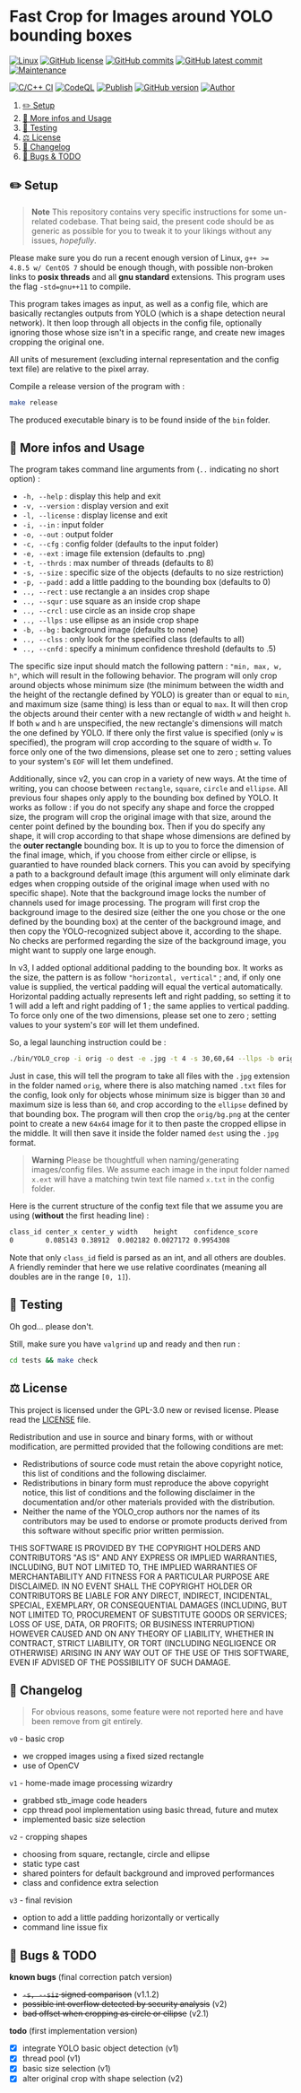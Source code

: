 # Fast Crop for Images around YOLO bounding boxes

[![Linux](https://svgshare.com/i/Zhy.svg)](https://docs.microsoft.com/en-us/windows/wsl/tutorials/gui-apps)
[![GitHub license](https://img.shields.io/github/license/ThomasByr/YOLO_crop)](https://github.com/ThomasByr/YOLO_crop/blob/master/LICENSE)
[![GitHub commits](https://badgen.net/github/commits/ThomasByr/YOLO_crop)](https://GitHub.com/ThomasByr/YOLO_crop/commit/)
[![GitHub latest commit](https://badgen.net/github/last-commit/ThomasByr/YOLO_crop)](https://gitHub.com/ThomasByr/YOLO_crop/commit/)
[![Maintenance](https://img.shields.io/badge/maintained%3F-yes-green.svg)](https://GitHub.com/ThomasByr/YOLO_crop/graphs/commit-activity)

[![C/C++ CI](https://github.com/ThomasByr/YOLO_crop/actions/workflows/c-cpp.yml/badge.svg)](https://github.com/ThomasByr/YOLO_crop/actions/workflows/c-cpp.yml)
[![CodeQL](https://github.com/ThomasByr/YOLO_crop/actions/workflows/codeql.yml/badge.svg)](https://github.com/ThomasByr/YOLO_crop/actions/workflows/codeql.yml)
[![Publish](https://github.com/ThomasByr/YOLO_crop/actions/workflows/publish.yml/badge.svg)](https://github.com/ThomasByr/YOLO_crop/actions/workflows/publish.yml)
[![GitHub version](https://badge.fury.io/gh/ThomasByr%2FYOLO_crop.svg)](https://github.com/ThomasByr/YOLO_crop)
[![Author](https://img.shields.io/badge/author-@ThomasByr-blue)](https://github.com/ThomasByr)

1. [✏️ Setup](#️-setup)
2. [💁 More infos and Usage](#-more-infos-and-usage)
3. [🧪 Testing](#-testing)
4. [⚖️ License](#️-license)
5. [🔄 Changelog](#-changelog)
6. [🐛 Bugs & TODO](#-bugs--todo)

## ✏️ Setup

> **Note**
> This repository contains very specific instructions for some un-related codebase. That being said, the present code should be as generic as possible for you to tweak it to your likings without any issues, _hopefully_.

Please make sure you do run a recent enough version of Linux, `g++ >= 4.8.5 w/ CentOS 7` should be enough though, with possible non-broken links to **posix threads** and all **gnu standard** extensions. This program uses the flag `-std=gnu++11` to compile.

This program takes images as input, as well as a config file, which are basically rectangles outputs from YOLO (which is a shape detection neural network). It then loop through all objects in the config file, optionally ignoring those whose size isn't in a specific range, and create new images cropping the original one.

All units of mesurement (excluding internal representation and the config text file) are relative to the pixel array.

Compile a release version of the program with :

```bash
make release
```

The produced executable binary is to be found inside of the `bin` folder.

## 💁 More infos and Usage

The program takes command line arguments from (`..` indicating no short option) :

- `-h, --help` : display this help and exit
- `-v, --version` : display version and exit
- `-l, --license` : display license and exit
- `-i, --in` : input folder
- `-o, --out` : output folder
- `-c, --cfg` : config folder (defaults to the input folder)
- `-e, --ext` : image file extension (defaults to .png)
- `-t, --thrds` : max number of threads (defaults to 8)
- `-s, --size` : specific size of the objects (defaults to no size restriction)
- `-p, --padd` : add a little padding to the bounding box (defaults to 0)
- `.., --rect` : use rectangle a an insides crop shape
- `.., --squr` : use square as an inside crop shape
- `.., --crcl` : use circle as an inside crop shape
- `.., --llps` : use ellipse as an inside crop shape
- `-b, --bg` : background image (defaults to none)
- `.., --clss` : only look for the specified class (defaults to all)
- `.., --cnfd` : specify a minimum confidence threshold (defaults to .5)

The specific size input should match the following pattern : `"min, max, w, h"`, which will result in the following behavior. The program will only crop around objects whose minimum size (the minimum between the width and the height of the rectangle defined by YOLO) is greater than or equal to `min`, and maximum size (same thing) is less than or equal to `max`. It will then crop the objects around their center with a new rectangle of width `w` and height `h`. If both `w` and `h` are unspecified, the new rectangle's dimensions will match the one defined by YOLO. If there only the first value is specified (only `w` is specified), the program will crop according to the square of width `w`. To force only one of the two dimensions, please set one to zero ; setting values to your system's `EOF` will let them undefined.

Additionally, since v2, you can crop in a variety of new ways. At the time of writing, you can choose between `rectangle`, `square`, `circle` and `ellipse`. All previous four shapes only apply to the bounding box defined by YOLO. It works as follow : if you do not specify any shape and force the cropped size, the program will crop the original image with that size, around the center point defined by the bounding box. Then if you do specify any shape, it will crop according to that shape whose dimensions are defined by the **outer rectangle** bounding box. It is up to you to force the dimension of the final image, which, if you choose from either circle or ellipse, is guarantied to have rounded black corners. This you can avoid by specifying a path to a background default image (this argument will only eliminate dark edges when cropping outside of the original image when used with no specific shape). Note that the background image locks the number of channels used for image processing. The program will first crop the background image to the desired size (either the one you chose or the one defined by the bounding box) at the center of the background image, and then copy the YOLO-recognized subject above it, according to the shape. No checks are performed regarding the size of the background image, you might want to supply one large enough.

In v3, I added optional additional padding to the bounding box. It works as the size, the pattern is as follow `"horizontal, vertical"` ; and, if only one value is supplied, the vertical padding will equal the vertical automatically. Horizontal padding actually represents left and right padding, so setting it to 1 will add a left and right padding of 1 ; the same applies to vertical padding. To force only one of the two dimensions, please set one to zero ; setting values to your system's `EOF` will let them undefined.

So, a legal launching instruction could be :

```bash
./bin/YOLO_crop -i orig -o dest -e .jpg -t 4 -s 30,60,64 --llps -b orig/bg.png
```

Just in case, this will tell the program to take all files with the `.jpg` extension in the folder named `orig`, where there is also matching named `.txt` files for the config, look only for objects whose minimum size is bigger than `30` and maximum size is less than `60`, and crop according to the `ellipse` defined by that bounding box. The program will then crop the `orig/bg.png` at the center point to create a new `64x64` image for it to then paste the cropped ellipse in the middle. It will then save it inside the folder named `dest` using the `.jpg` format.

> **Warning**
> Please be thoughtfull when naming/generating images/config files. We assume each image in the input folder named `x.ext` will have a matching twin text file named `x.txt` in the config folder.

Here is the current structure of the config text file that we assume you are using (**without** the first heading line) :

```txt
class_id center_x center_y width    height    confidence_score
0        0.085143 0.38912  0.002182 0.0027172 0.9954308
```

Note that only `class_id` field is parsed as an int, and all others are doubles. A friendly reminder that here we use relative coordinates (meaning all doubles are in the range `[0, 1]`).

## 🧪 Testing

Oh god... please don't.

Still, make sure you have `valgrind` up and ready and then run :

```bash
cd tests && make check
```

## ⚖️ License

This project is licensed under the GPL-3.0 new or revised license. Please read the [LICENSE](LICENSE) file.

Redistribution and use in source and binary forms, with or without modification, are permitted provided that the following conditions are met:

- Redistributions of source code must retain the above copyright notice, this list of conditions and the following disclaimer.
- Redistributions in binary form must reproduce the above copyright notice, this list of conditions and the following disclaimer in the documentation and/or other materials provided with the distribution.
- Neither the name of the YOLO_crop authors nor the names of its contributors may be used to endorse or promote products derived from this software without specific prior written permission.

THIS SOFTWARE IS PROVIDED BY THE COPYRIGHT HOLDERS AND CONTRIBUTORS "AS IS" AND ANY EXPRESS OR IMPLIED WARRANTIES, INCLUDING, BUT NOT LIMITED TO, THE IMPLIED WARRANTIES OF MERCHANTABILITY AND FITNESS FOR A PARTICULAR PURPOSE ARE DISCLAIMED. IN NO EVENT SHALL THE COPYRIGHT HOLDER OR CONTRIBUTORS BE LIABLE FOR ANY DIRECT, INDIRECT, INCIDENTAL, SPECIAL, EXEMPLARY, OR CONSEQUENTIAL DAMAGES (INCLUDING, BUT NOT LIMITED TO, PROCUREMENT OF SUBSTITUTE GOODS OR SERVICES; LOSS OF USE, DATA, OR PROFITS; OR BUSINESS INTERRUPTION) HOWEVER CAUSED AND ON ANY THEORY OF LIABILITY, WHETHER IN CONTRACT, STRICT LIABILITY, OR TORT (INCLUDING NEGLIGENCE OR OTHERWISE) ARISING IN ANY WAY OUT OF THE USE OF THIS SOFTWARE, EVEN IF ADVISED OF THE POSSIBILITY OF SUCH DAMAGE.

## 🔄 Changelog

> For obvious reasons, some feature were not reported here and have been remove from git entirely.

`v0` - basic crop

- we cropped images using a fixed sized rectangle
- use of OpenCV

`v1` - home-made image processing wizardry

- grabbed stb_image code headers
- cpp thread pool implementation using basic thread, future and mutex
- implemented basic size selection

`v2` - cropping shapes

- choosing from square, rectangle, circle and ellipse
- static type cast
- shared pointers for default background and improved performances
- class and confidence extra selection

`v3` - final revision

- option to add a little padding horizontally or vertically
- command line issue fix

## 🐛 Bugs & TODO

**known bugs** (final correction patch version)

- ~~`-s, --siz` signed comparison~~ (v1.1.2)
- ~~possible int overflow detected by security analysis~~ (v2)
- ~~bad offset when cropping as circle or ellipse~~ (v2.1)

**todo** (first implementation version)

- [x] integrate YOLO basic object detection (v1)
- [x] thread pool (v1)
- [x] basic size selection (v1)
- [x] alter original crop with shape selection (v2)
